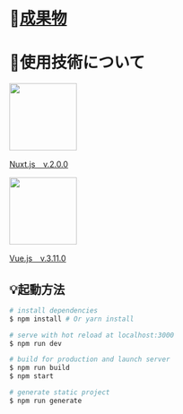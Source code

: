 # 🎉[成果物](https://soray-portfolio.netlify.com/)

# 🔧使用技術について
<a href="https://ja.nuxtjs.org/">
<img src="https://ja.nuxtjs.org/logos/nuxt.svg" width="120px" >
<p>Nuxt.js　v.2.0.0</p>
</a>

<a href="https://jp.vuejs.org/">
<img src="https://jp.vuejs.org/images/logo.png" width="120px">
<p>Vue.js　v.3.11.0</p>
</a>

## 💡起動方法

``` bash
# install dependencies
$ npm install # Or yarn install

# serve with hot reload at localhost:3000
$ npm run dev

# build for production and launch server
$ npm run build
$ npm start

# generate static project
$ npm run generate
```

